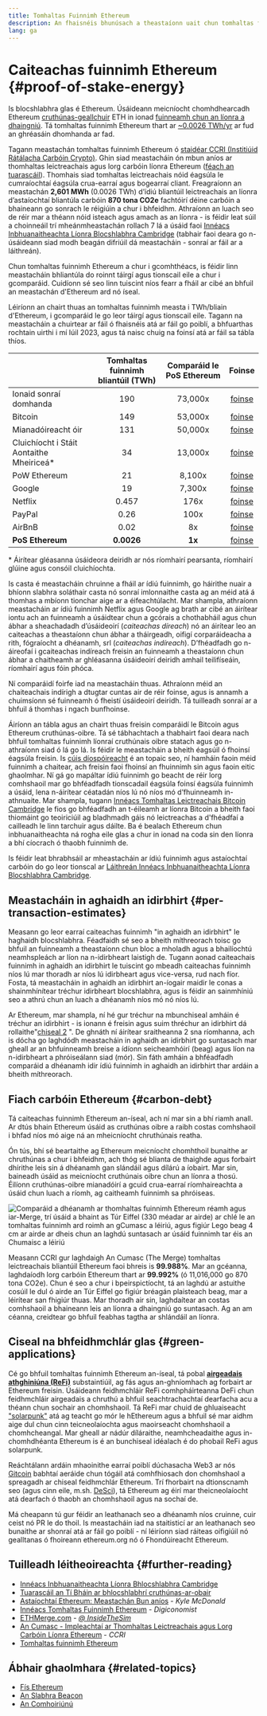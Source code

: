 ```yaml
---
title: Tomhaltas Fuinnimh Ethereum
description: An fhaisnéis bhunúsach a theastaíonn uait chun tomhaltas fuinnimh Ethereum a thuiscint.
lang: ga
---
```


# Caiteachas fuinnimh Ethereum {#proof-of-stake-energy}

Is blocshlabhra glas é Ethereum. Úsáideann meicníocht chomhdhearcadh Ethereum [cruthúnas-geallchuir](/developers/docs/consensus-mechanisms/pos) ETH in ionad [ fuinneamh chun an líonra a dhaingniú](/developers/docs/consensus-mechanisms/pow). Tá tomhaltas fuinnimh Ethereum thart ar [~0.0026 TWh/yr](https://carbon-ratings.com/eth-report-2022) ar fud an ghréasáin dhomhanda ar fad.

Tagann meastachán tomhaltas fuinnimh Ethereum ó [staidéar CCRI (Institiúid Rátálacha Carbóin Crypto)](https://carbon-ratings.com). Ghin siad meastacháin ón mbun aníos ar thomhaltas leictreachais agus lorg carbóin líonra Ethereum ([féach an tuarascáil](https://carbon-ratings.com/eth-report-2022)). Thomhais siad tomhaltas leictreachais nóid éagsúla le cumraíochtaí éagsúla crua-earraí agus bogearraí cliant. Freagraíonn an meastachán **2,601 MWh** (0.0026 TWh) d’ídiú bliantúil leictreachais an líonra d’astaíochtaí bliantúla carbóin **870 tona CO2e** fachtóirí déine carbóin a bhaineann go sonrach le réigiúin a chur i bhfeidhm. Athraíonn an luach seo de réir mar a théann nóid isteach agus amach as an líonra - is féidir leat súil a choinneáil trí mheánmheastachán rollach 7 lá a úsáid faoi [Innéacs Inbhuanaitheachta Líonra Blocshlabhra Cambridge](https://ccaf.io/cbnsi/ethereum) (tabhair faoi deara go n-úsáideann siad modh beagán difriúil dá meastacháin - sonraí ar fáil ar a láithreán).

Chun tomhaltas fuinnimh Ethereum a chur i gcomhthéacs, is féidir linn meastacháin bhliantúla do roinnt táirgí agus tionscail eile a chur i gcomparáid. Cuidíonn sé seo linn tuiscint níos fearr a fháil ar cibé an bhfuil an meastachán d'Ethereum ard nó íseal.

<EnergyConsumptionChart />

Léiríonn an chairt thuas an tomhaltas fuinnimh measta i TWh/bliain d'Ethereum, i gcomparáid le go leor táirgí agus tionscail eile. Tagann na meastacháin a chuirtear ar fáil ó fhaisnéis atá ar fáil go poiblí, a bhfuarthas rochtain uirthi i mí Iúil 2023, agus tá naisc chuig na foinsí atá ar fáil sa tábla thíos.

|                                             | Tomhaltas fuinnimh bliantúil (TWh) | Comparáid le PoS Ethereum |                                                                                      Foinse                                                                                       |
|:------------------------------------------- |:----------------------------------:|:-------------------------:|:---------------------------------------------------------------------------------------------------------------------------------------------------------------------------------:|
| Ionaid sonraí domhanda                      |                190                 |          73,000x          |                                    [foinse](https://www.iea.org/commentaries/data-centres-and-energy-from-global-headlines-to-local-headaches)                                    |
| Bitcoin                                     |                149                 |          53,000x          |                                                                 [foinse](https://ccaf.io/cbnsi/cbeci/comparisons)                                                                 |
| Mianadóireacht óir                          |                131                 |          50,000x          |                                                                 [foinse](https://ccaf.io/cbnsi/cbeci/comparisons)                                                                 |
| Cluichíocht i Stáit Aontaithe Mheiriceá\* |                 34                 |          13,000x          |                 [foinse](https://www.researchgate.net/publication/336909520_Toward_Greener_Gaming_Estimating_National_Energy_Use_and_Energy_Efficiency_Potential)                 |
| PoW Ethereum                                |                 21                 |          8,100x           |                                                                    [foinse](https://ccaf.io/cbnsi/ethereum/1)                                                                     |
| Google                                      |                 19                 |          7,300x           |                                           [foinse](https://www.gstatic.com/gumdrop/sustainability/google-2022-environmental-report.pdf)                                           |
| Netflix                                     |               0.457                |           176x            | [foinse](https://assets.ctfassets.net/4cd45et68cgf/7B2bKCqkXDfHLadrjrNWD8/e44583e5b288bdf61e8bf3d7f8562884/2021_US_EN_Netflix_EnvironmentalSocialGovernanceReport-2021_Final.pdf) |
| PayPal                                      |                0.26                |           100x            |                                  [foinse](https://s202.q4cdn.com/805890769/files/doc_downloads/global-impact/CDP_Climate_Change_PayPal-(1).pdf)                                   |
| AirBnB                                      |                0.02                |            8x             |                               [foinse](https://s26.q4cdn.com/656283129/files/doc_downloads/governance_doc_updated/Airbnb-ESG-Factsheet-(Final).pdf)                               |
| **PoS Ethereum**                            |             **0.0026**             |          **1x**           |                                                               [foinse](https://carbon-ratings.com/eth-report-2022)                                                                |

\* Áirítear gléasanna úsáideora deiridh ar nós ríomhairí pearsanta, ríomhairí glúine agus consóil cluichíochta.

Is casta é meastacháin chruinne a fháil ar ídiú fuinnimh, go háirithe nuair a bhíonn slabhra soláthair casta nó sonraí imlonnaithe casta ag an méid atá á thomhas a mbíonn tionchar aige ar a éifeachtúlacht. Mar shampla, athraíonn meastacháin ar ídiú fuinnimh Netflix agus Google ag brath ar cibé an áirítear iontu ach an fuinneamh a úsáidtear chun a gcórais a chothabháil agus chun ábhar a sheachadadh d’úsáideoirí (_caiteachas díreach_) nó an áirítear leo an caiteachas a theastaíonn chun ábhar a tháirgeadh, oifigí corparáideacha a rith, fógraíocht a dhéanamh, srl (_caiteachas indíreach_). D’fhéadfadh go n-áireofaí i gcaiteachas indíreach freisin an fuinneamh a theastaíonn chun ábhar a chaitheamh ar ghléasanna úsáideoirí deiridh amhail teilifíseáin, ríomhairí agus fóin phóca.

Ní comparáidí foirfe iad na meastacháin thuas. Athraíonn méid an chaiteachais indírigh a dtugtar cuntas air de réir foinse, agus is annamh a chuimsíonn sé fuinneamh ó fheistí úsáideoirí deiridh. Tá tuilleadh sonraí ar a bhfuil á thomhas i ngach bunfhoinse.

Áiríonn an tábla agus an chairt thuas freisin comparáidí le Bitcoin agus Ethereum cruthúnas-oibre. Tá sé tábhachtach a thabhairt faoi deara nach bhfuil tomhaltas fuinnimh líonraí cruthúnais oibre statach agus go n-athraíonn siad ó lá go lá. Is féidir le meastacháin a bheith éagsúil ó fhoinsí éagsúla freisin. Is [cúis díospóireacht](https://www.coindesk.com/business/2020/05/19/the-last-word-on-bitcoins-energy-consumption/) é an topaic seo, ní hamháin faoin méid fuinnimh a chaitear, ach freisin faoi fhoinsí an fhuinnimh sin agus faoin eitic ghaolmhar. Ní gá go mapáltar ídiú fuinnimh go beacht de réir lorg comhshaoil ​​mar go bhféadfadh tionscadail éagsúla foinsí éagsúla fuinnimh a úsáid, lena n-áirítear céatadán níos lú nó níos mó d’fhuinneamh in-athnuaite. Mar shampla, tugann [Innéacs Tomhaltas Leictreachais Bitcoin Cambridge](https://ccaf.io/cbnsi/cbeci/comparisons) le fios go bhféadfadh an t-éileamh ar líonra Bitcoin a bheith faoi thiomáint go teoiriciúil ag bladhmadh gáis nó leictreachas a d'fhéadfaí a cailleadh le linn tarchuir agus dáilte. Ba é bealach Ethereum chun inbhuanaitheachta ná rogha eile glas a chur in ionad na coda sin den líonra a bhí cíocrach ó thaobh fuinnimh de.

Is féidir leat bhrabhsáil ar mheastacháin ar ídiú fuinnimh agus astaíochtaí carbóin do go leor tionscal ar [Láithreán Innéacs Inbhuanaitheachta Líonra Blocshlabhra Cambridge](https://ccaf.io/cbnsi/ethereum).

## Meastacháin in aghaidh an idirbhirt {#per-transaction-estimates}

Measann go leor earraí caiteachas fuinnimh "in aghaidh an idirbhirt" le haghaidh blocshlabhra. Féadfaidh sé seo a bheith míthreorach toisc go bhfuil an fuinneamh a theastaíonn chun bloc a mholadh agus a bhailíochtú neamhspleách ar líon na n-idirbheart laistigh de. Tugann aonad caiteachais fuinnimh in aghaidh an idirbhirt le tuiscint go mbeadh caiteachas fuinnimh níos lú mar thoradh ar níos lú idirbheart agus vice-versa, rud nach fíor. Fosta, tá meastacháin in aghaidh an idirbhirt an-íogair maidir le conas a shainmhínítear tréchur idirbheart blocshlabhra, agus is féidir an sainmhíniú seo a athrú chun an luach a dhéanamh níos mó nó níos lú.

Ar Ethereum, mar shampla, ní hé gur tréchur na mbunchiseal amháin é tréchur an idirbhirt - is ionann é freisin agus suim thréchur an idirbhirt dá rollaithe"[chiseal 2](/layer-2/) ". De ghnáth ní áirítear sraitheanna 2 sna ríomhanna, ach is dócha go laghdódh meastacháin in aghaidh an idirbhirt go suntasach mar gheall ar an bhfuinneamh breise a ídíonn seicheamhóirí (beag) agus líon na n-idirbheart a phróiseálann siad (mór). Sin fáth amháin a bhféadfadh comparáid a dhéanamh idir ídiú fuinnimh in aghaidh an idirbhirt thar ardáin a bheith míthreorach.

## Fiach carbóin Ethereum {#carbon-debt}

Tá caiteachas fuinnimh Ethereum an-íseal, ach ní mar sin a bhí riamh anall. Ar dtús bhain Ethereum úsáid as cruthúnas oibre a raibh costas comhshaoil ​​i bhfad níos mó aige ná an mheicníocht chruthúnais reatha.

Ón tús, bhí sé beartaithe ag Ethereum meicníocht chomhthoil bunaithe ar chruthúnas a chur i bhfeidhm, ach thóg sé blianta de thaighde agus forbairt dhírithe leis sin á dhéanamh gan slándáil agus dílárú a íobairt. Mar sin, baineadh úsáid as meicníocht cruthúnais oibre chun an líonra a thosú. Éilíonn cruthúnas-oibre mianadóirí a gcuid crua-earraí ríomhaireachta a úsáid chun luach a ríomh, ag caitheamh fuinnimh sa phróiseas.

![Comparáid a dhéanamh ar thomhaltas fuinnimh Ethereum réamh agus iar-Merge, trí úsáid a bhaint as Túr Eiffel (330 méadar ar airde) ar chlé le an tomhaltas fuinnimh ard roimh an gCumasc a léiriú, agus figiúr Lego beag 4 cm ar airde ar dheis chun an laghdú suntasach ar úsáid fuinnimh tar éis an Chumaisc a léiriú](energy_consumption_pre_post_merge.png)

Measann CCRI gur laghdaigh An Cumasc (The Merge) tomhaltas leictreachais bliantúil Ethereum faoi bhreis is **99.988%**. Mar an gcéanna, laghdaíodh lorg carbóin Ethereum thart ar **99.992%** (ó 11,016,000 go 870 tona CO2e). Chun é seo a chur i bpeirspictíocht, tá an laghdú ar astuithe cosúil le dul ó airde an Túr Eiffel go figiúr bréagán plaisteach beag, mar a léirítear san fhigiúr thuas. Mar thoradh air sin, laghdaítear an costas comhshaoil ​​a bhaineann leis an líonra a dhaingniú go suntasach. Ag an am céanna, creidtear go bhfuil feabhas tagtha ar shlándáil an líonra.

## Ciseal na bhfeidhmchlár glas {#green-applications}

Cé go bhfuil tomhaltas fuinnimh Ethereum an-íseal, tá pobal [**airgeadais athghiniúna (ReFi)**](/refi/) substaintiúil, ag fás agus an-ghníomhach ag forbairt ar Ethereum freisin. Úsáideann feidhmchláir ReFi comhpháirteanna DeFi chun feidhmchláir airgeadais a chruthú a bhfuil seachtrachachtaí dearfacha acu a théann chun sochair an chomhshaoil. Tá ReFi mar chuid de ghluaiseacht ["solarpunk"](https://en.wikipedia.org/wiki/Solarpunk) atá ag teacht go mór le hEthereum agus a bhfuil sé mar aidhm aige dul chun cinn teicneolaíochta agus maoirseacht chomhshaoil ​​a chomhcheangal. Mar gheall ar nádúr díláraithe, neamhcheadaithe agus in-chomhdhéanta Ethereum is é an bunchiseal idéalach é do phobail ReFi agus solarpunk.

Reáchtálann ardáin mhaoinithe earraí poiblí dúchasacha Web3 ar nós [Gitcoin](https://gitcoin.co) babhtaí aeráide chun tógáil atá comhfhiosach don chomhshaol a spreagadh ar chiseal feidhmchlár Ethereum. Trí fhorbairt na dtionscnamh seo (agus cinn eile, m.sh. [DeSci](/desci/)), tá Ethereum ag éirí mar theicneolaíocht atá dearfach ó thaobh an chomhshaoil ​​agus na sochaí de.

<InfoBanner emoji=":evergreen_tree:">
  Má cheapann tú gur féidir an leathanach seo a dhéanamh níos cruinne, cuir ceist nó PR le do thoil. Is meastacháin iad na staitisticí ar an leathanach seo bunaithe ar shonraí atá ar fáil go poiblí - ní léiríonn siad ráiteas oifigiúil nó gealltanas ó fhoireann ethereum.org nó ó Fhondúireacht Ethereum.
</InfoBanner>

## Tuilleadh léitheoireachta {#further-reading}

- [Innéacs Inbhuanaitheachta Líonra Bhlocshlabhra Cambridge](https://ccaf.io/cbnsi/ethereum)
- [Tuarascáil an Tí Bháin ar bhlocshlabhrí cruthúnas-ar-obair](https://www.whitehouse.gov/wp-content/uploads/2022/09/09-2022-Crypto-Assets-and-Climate-Report.pdf)
- [Astaíochtaí Ethereum: Meastachán Bun aníos](https://kylemcdonald.github.io/ethereum-emissions/) - _Kyle McDonald_
- [Innéacs Tomhaltas Fuinnimh Ethereum](https://digiconomist.net/ethereum-energy-consumption/) - _Digiconomist_
- [ETHMerge.com](https://ethmerge.com/) - _[@ InsideTheSim](https://x.com/InsideTheSim)_
- [An Cumasc - Impleachtaí ar Thomhaltas Leictreachais agus Lorg Carbóin Líonra Ethereum](https://carbon-ratings.com/eth-report-2022) - _CCRI_
- [Tomhaltas fuinnimh Ethereum](https://mirror.xyz/jmcook.eth/ODpCLtO4Kq7SCVFbU4He8o8kXs418ZZDTj0lpYlZkR8)

## Ábhair ghaolmhara {#related-topics}

- [Fís Ethereum](/roadmap/vision/)
- [An Slabhra Beacon](/roadmap/beacon-chain)
- [An Comhoiriúnú](/roadmap/merge/)
